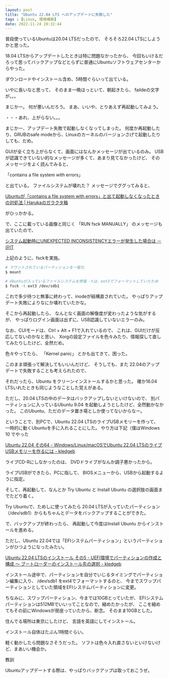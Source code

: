 ```yaml
---
layout: post
title: "Ubuntu 22.04 LTS へのアップデートに失敗した"
tags : [Linux, 環境構築]
date: 2022-11-24 20:32:44
---
```



普段使っているUbuntuは20.04 LTSだったので、
そろそろ22.04 LTSにしようかと思った。

18.04 LTSからアップデートしたときは特に問題なかったから、
今回もいけるだろって思ってバックアップなどとらずに普通にUbuntuソフトウェアセンターからやった。

ダウンロードやインストール含め、5時間ぐらいって出ている。

いやに長いなと思って、
そのまま一晩ほっといて、朝起きたら、
faildeの文字が。。。

まじかー。
何が悪いんだろう。
まあ、いいや、とりあえず再起動してみよう。




・・・あれ、上がらない。。。

まじかー、アップデート失敗で起動しなくなってしまった。
何度か再起動したり、GRUBのsafe modeから、Linuxのカーネルのバージョンさげて起動したりしても、だめ。

GUIが全く立ち上がらなくて、画面にはなんかメッセージが出ているのみ。
USBが認識できていない的なメッセージが多くて、あまり見てなかったけど、
そのメッセージをよく読んでみると、

「contains a file system with errors」

と出ている。
ファイルシステムが壊れた？
メッセージでググってみると、

[Ubuntuが「contains a file system with errors」と出て起動しなくなったときの対処法 &#124; Harukaのガラクタ箱](https://techblog.nullstack.engineer/entry/ubuntu_filesystem-error/)

がひっかかる。

で、ここに載っている画像と同じく
「RUN fsck MANUALLY」
のメッセージも出ていたので、

[システム起動時にUNEXPECTED INCONSISTENCYエラーが発生した場合は － ＠IT](https://atmarkit.itmedia.co.jp/flinux/rensai/linuxtips/974fsck.html)

上記のように、fsckを実施。

```bash
# マウントされているパーティションを一覧化
$ mount

# Ubuntuが入っているファイルシステムを修復 -tは、ext3でフォーマットしていたため
$ fsck -t ext3 /dev/sdb1
```


これで多少待つと無事に終わって、inodeが結構直されていた。
やっぱりアップデート失敗によりなにか壊れていたかな。


そこから再起動したら、
なんとなく画面の解像度が変わったような気がするが、
やっぱりログイン画面は出ずに、USB認識していないエラーのみ。

なお、CUIモードは、Ctrl + Alt + F1で入れているので、
これは、GUIだけが反応してないのかなと思い、
Xorgの設定ファイルを色々みたり、情報探して直してみたりしたけど、全然だめ。


色々やってたら、
「Kernel panic」
とかも出てきて、困った。

このまま頑張って解決してもいいんだけど、
そうしても、また 22.04のアップデートで失敗することも考えられたので、

それだったら、Ubuntu をクリーンインストールするかと思った。
確か16.04 LTSいれたときも同じようなことした覚えがある。

ただし、20.04 LTSの中のデータはバックアップしないといけないので、
別パーティションに入っているUbuntu 9.04 を起動しようとしたけど、全然動かなかった。
このUbuntu、ただのデータ置き場としか使ってないからなー。

ということで、別PCで、Ubuntu 22.04 LTSのライブUSBメモリーを作って、
一時的に動くUbuntuを手に入れることにした。
やり方は下記（僕はWindows 10 でやった

[Ubuntu 22.04 その64 - Windows/Linux/macOSでUbuntu 22.04 LTSのライブUSBメモリーを作るには - kledgeb](https://kledgeb.blogspot.com/2022/04/ubuntu-2204-64-windowslinuxmacosubuntu.html)


ライブCD-Rにしなかったのは、
DVDドライブがなんか調子悪かったから。


ライブUSBができたら、PCに指して、
BIOSメニューから、USBから起動するように指定。

そして、再起動して、なんとか
Try Ubuntu と Install Ubuntu の選択肢の画面までたどり着く。


Try Ubuntuで、ためしに使ってみたら
20.04 LTSが入っていたパーティション（/dev/sdb1）からもちゃんとデータをバックアップすることができた。


で、バックアップが終わったら、
再起動して今度はInstall Ubuntu からインストールを進める。

ただし、Ubuntu 22.04では「EFIシステムパーティション」というパーティションがひつようになったみたい。

[Ubuntu 22.04 LTSのインストール その5 - UEFI環境でパーティションの作成と構成 〜 ブートローダーのインストール先の選択 - kledgeb](https://kledgeb.blogspot.com/2022/04/ubuntu-2204-lts-5-uefi.html)


インストール途中で、パーティションを自分でいじるタイミングでパーティション編集に入り、
/dev/sdb1 をext4でフォーマットするのと、
今までスワップパーティションとしていた領域をEFIシステムパーティションに変更。

ちなみに、スワップパーティション、今までは10GBとっていたが、
EFIシステムパーティションは512MBでいいってことなので、縮めたかったが、
ここを縮めてもその前にWindowsが居座っていたから、断念。
そのまま10GBとした。


住んでる場所は東京にしたけど、
言語を英語にしてインストール。

インストール自体はたぶん1時間ぐらい。


軽く動かしたら問題なさそうだった。
ソフトは色々入れ直さないといけないけど、まあいい機会か。




教訓


Ubuntuアップデートする際は、やっぱりバックアップは取っておこうぜ。




